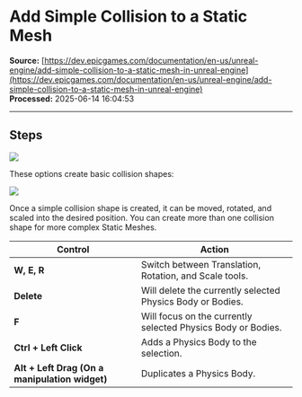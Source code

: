 # Add Simple Collision to a Static Mesh

**Source:** [https://dev.epicgames.com/documentation/en-us/unreal-engine/add-simple-collision-to-a-static-mesh-in-unreal-engine](https://dev.epicgames.com/documentation/en-us/unreal-engine/add-simple-collision-to-a-static-mesh-in-unreal-engine)  
**Processed:** 2025-06-14 16:04:53

---

## Steps

![](https://d1iv7db44yhgxn.cloudfront.net/documentation/images/185fd8fa-f677-47a2-a610-423ce151f6e9/colref_collisionmenu_buildyourown.png)

These options create basic collision shapes:

![](https://d1iv7db44yhgxn.cloudfront.net/documentation/images/e2c17ccd-8c74-4d4f-b609-b346121614f5/colref_buildyourown_01.png)

Once a simple collision shape is created, it can be moved, rotated, and scaled into the desired position. You can create more than one collision shape for more complex Static Meshes.

| **Control** | **Action** |
| --- | --- |
| **W, E, R** | Switch between Translation, Rotation, and Scale tools. |
| **Delete** | Will delete the currently selected Physics Body or Bodies. |
| **F** | Will focus on the currently selected Physics Body or Bodies. |
| **Ctrl + Left Click** | Adds a Physics Body to the selection. |
| **Alt + Left Drag (On a manipulation widget)** | Duplicates a Physics Body. |